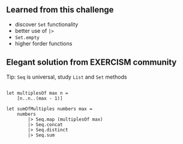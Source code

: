 ## Learned from this challenge

- discover `Set` functionality
- better use of `|>`
- `Set.empty`
- higher forder functions

## Elegant solution from EXERCISM community

Tip: `Seq` is universal, study `List` and `Set` methods

```f#

let multiplesOf max n =
    [n..n..(max - 1)]

let sumOfMultiples numbers max =
    numbers
        |> Seq.map (multiplesOf max)
        |> Seq.concat
        |> Seq.distinct
        |> Seq.sum
```